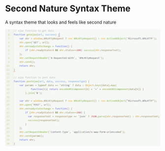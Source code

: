 # Second Nature Syntax Theme

A syntax theme that looks and feels like second nature

![Second Nature Syntax Theme Screenshot](https://github.com/ELNEVO/second-nature-syntax/raw/master/sn-syntax-ss.png)
